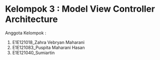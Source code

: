 # Kelompok 3 : Model View Controller Architecture
Anggota Kelompok :
1. E1E121018_Zahra Vebryan Maharani
2. E1E121083_Puspita Maharani Hasan
3. E1E121040_Sumiartin

